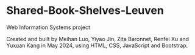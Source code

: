 # Shared-Book-Shelves-Leuven

Web Information Systems project

Created and built by Meihan Luo, Yiyao Jin, Zita Baronnet, Renfei Xu and Yuxuan Kang in May 2024, using HTML, CSS, JavaScript and Bootstrap.
